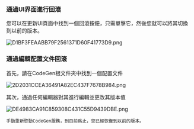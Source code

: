 ### 通過UI界面進行回滾

您可以在更新UI頁面中找到一個回滾按鈕，只需單擊它，然後您就可以將其切換到以前的版本。

![D1BF3FEAABB79F2561371D60F41773D9.png](https://cloud.codegen.cc/res/D1BF3FEAABB79F2561371D60F41773D9.png)

### 通過編輯配置文件回滾

首先，請在CodeGen根文件夾中找到一個配置文件

![2D2031CCEA36491A82EC437F7678B984.png](https://cloud.codegen.cc/res/2D2031CCEA36491A82EC437F7678B984.png)

其次，通過任何編輯器對其進行編輯並更改其版本值

![DE4983CA91C859308C431C55D9439DBE.png](https://cloud.codegen.cc/res/DE4983CA91C859308C431C55D9439DBE.png)

    手動重新啓動CodeGen服務，到目前爲止，您已經恢復到以前的版本。

